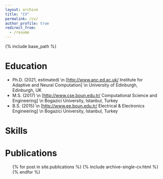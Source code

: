 ```yaml
---
layout: archive
title: "CV"
permalink: /cv/
author_profile: true
redirect_from:
  - /resume
---
```


{% include base_path %}

Education
======

* Ph.D. (2021, estimated)  \n [http://www.anc.ed.ac.uk/ Institute for Adaptive and Neural Computation] \n University of Edinburgh, Edinburgh, UK
* M.S. (2017)  \n [http://www.cse.boun.edu.tr/ Computational Science and Engineering] \n Bogazici University, Istanbul, Turkey
* B.S. (2015)         \n  [http://www.ee.boun.edu.tr/ Electrical & Electronics Engineering] \n Bogazici University, Istanbul, Turkey 
  
Skills
======

Publications
======
  <ul>{% for post in site.publications %}
    {% include archive-single-cv.html %}
  {% endfor %}</ul>
